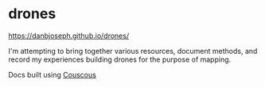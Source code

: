 # drones

https://danbjoseph.github.io/drones/

I'm attempting to bring together various resources, document methods, and record my experiences building drones for the purpose of mapping.

Docs built using [Couscous](http://couscous.io/)